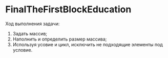 # FinalTheFirstBlockEducation
Ход выполнения задачи:
1. Задать массив;
2. Наполнить и определить размер массива;
3. Используя усовие и цикл, исключить не подходящие элементы под условие.